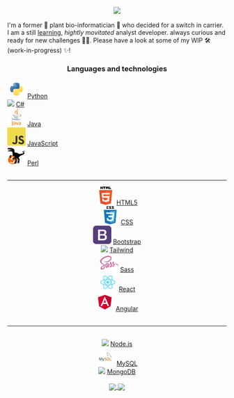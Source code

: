<body>
<p align="center">
  <img src="https://readme-typing-svg.demolab.com?font=Fira+Code&size=14&pause=1000&color=808080&center=true&vCenter=true&width=350&height=40&lines=Hey+there+👋🏿+-+Welcome+!+I+am+Emilie+🙃">
</p>

<p>
  I'm a former 🌿 plant bio-informatician 🧪 who decided for a switch in carrier. I am  a still <a href="https://www.crosemont.qc.ca/programme/programmation-orientee-objet-et-technologies-web/">learning</a>,<em> hightly movitated </em> analyst developer.  always curious and ready for new challenges 💪🏿. Please have a look at some of my WIP 🛠 (work-in-progress) ✨! 
</p>
<h3 align="center">Languages and technologies</h3>
    <div class="container">
        <div>
            <img src="https://raw.githubusercontent.com/github/explore/80688e429a7d4ef2fca1e82350fe8e3517d3494d/topics/python/python.png?size=48" width=42 />
            <a href="https://www.python.org/">Python</a>
        </div>
        <div>
            <img src="https://seeklogo.com/images/C/c-sharp-c-logo-02F17714BA-seeklogo.com.png" width=42 />
            <a href="https://learn.microsoft.com/en-us/dotnet/csharp/">C#</a>
        </div>
        <div>
            <img src="https://raw.githubusercontent.com/github/explore/5b3600551e122a3277c2c5368af2ad5725ffa9a1/topics/java/java.png?size=48" width=42 />
            <a href="https://www.java.com">Java</a>
        </div>
        <div>
            <img src="https://raw.githubusercontent.com/github/explore/80688e429a7d4ef2fca1e82350fe8e3517d3494d/topics/javascript/javascript.png?size=48" width=42 />
            <a href="https://developer.mozilla.org/fr/docs/Web/JavaScript">JavaScript</a>
        </div>
        <div>
            <img src="https://raw.githubusercontent.com/github/explore/80688e429a7d4ef2fca1e82350fe8e3517d3494d/topics/perl/perl.png?size=48" width=42 />
            <a href="https://www.perl.org/">Perl</a>
        </div>
        <br>
    </div>

<hr>
<div align="center">
    <div class="container">
        <div>
            <img src="https://raw.githubusercontent.com/github/explore/80688e429a7d4ef2fca1e82350fe8e3517d3494d/topics/html/html.png?size=48" width=42 />
            <a href="https://www.w3.org/">HTML5</a>
        </div>
        <div>
            <img src="https://raw.githubusercontent.com/github/explore/80688e429a7d4ef2fca1e82350fe8e3517d3494d/topics/css/css.png?size=48" width=42 />
            <a href="https://developer.mozilla.org/fr/docs/Web/CSS">CSS</a>
        </div>
        <div>
            <img src="https://raw.githubusercontent.com/github/explore/80688e429a7d4ef2fca1e82350fe8e3517d3494d/topics/bootstrap/bootstrap.png?size=48" width=42 />
            <a href="https://getbootstrap.com/">Bootstrap</a>
        </div>
        <div>
            <img src="https://github.com/tailwindlabs.png?size=40" width=42 />
            <a href="https://tailwindcss.com/">Tailwind</a>
        </div>
        <div>
            <img src="https://raw.githubusercontent.com/github/explore/80688e429a7d4ef2fca1e82350fe8e3517d3494d/topics/sass/sass.png?size=48" width=42 />
            <a href="https://sass-lang.com/">Sass</a>
        </div>
        <div>
            <img src="https://raw.githubusercontent.com/github/explore/80688e429a7d4ef2fca1e82350fe8e3517d3494d/topics/react/react.png?size=48" width=42 />
            <a href="https://react.dev/">React</a>
        </div>
        <div>
            <img src="https://raw.githubusercontent.com/github/explore/80688e429a7d4ef2fca1e82350fe8e3517d3494d/topics/angular/angular.png?size=48" width=42 />
            <a href="https://angular.io/">Angular</a>
        </div>
        <br>
    </div>
    <hr>
        <div class="container">
            <h2 align="center"></h2>
            <div>
                <img src="https://seeklogo.com/images/N/nodejs-logo-FBE122E377-seeklogo.com.png" width=42 />
                <a href="https://nodejs.org/">Node.js</a>
            </div>
            <div>
                <img src="https://raw.githubusercontent.com/github/explore/80688e429a7d4ef2fca1e82350fe8e3517d3494d/topics/mysql/mysql.png?size=48" width=42 />
            <a href="https://www.mysql.com">MySQL</a>
            </div>
            <div>
                <img src="https://cdn.iconscout.com/icon/free/png-512/free-mongodb-5-1175140.png?f=webp&w=512" width=42 />
            <a href="https://www.mongodb.com/fr-fr">MongoDB</a>
            </div>
        </div>
        <br>
</div>
<div align="center">
    <a href="https://github.com/emimint/github-readme-stats">
    <img height=200 align="center" src="https://github-readme-stats-emimint-stats.vercel.app/api/top-langs/?username=emimint&layout=compact" />
    </a>
    <a href="https://github.com/emimint/github-readme-stats">
    <img height=200 align="center" src="https://github-readme-stats-emimint-stats.vercel.app/api?username=emimint&show_icons=true&theme=radical" />
    </a>
</div>


</body>


